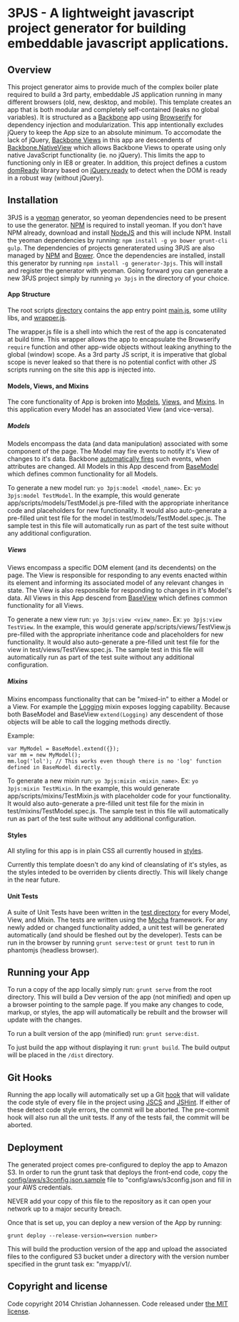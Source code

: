 3PJS - A lightweight javascript project generator for building embeddable javascript applications.
===================

## Overview
This project generator aims to provide much of the complex boiler plate required to build a 3rd party, embeddable JS application running in many different browsers (old, new, desktop, and mobile). This template creates an app that is both modular and completely self-contained (leaks no global variables). It is structured as a [Backbone](http://documentcloud.github.io/backbone/) app using [Browserify](http://browserify.org/) for dependency injection and modularization. This app intentionally excludes jQuery to keep the App size to an absolute minimum. To accomodate the lack of jQuery, [Backbone Views](http://documentcloud.github.io/backbone/#View) in this app are descendents of [Backbone.NativeView](https://github.com/akre54/Backbone.NativeView) which allows Backbone Views to operate using only native JavaScript functionality (ie. no jQuery). This limits the app to functioning only in IE8 or greater. In addition, this project defines a custom [domReady](app/scripts/domReady.js) library based on [jQuery.ready](http://api.jquery.com/ready/) to detect when the DOM is ready in a robust way (without jQuery).

## Installation
3PJS is a [yeoman](http://yeoman.io/) generator, so yeoman dependencies need to be present to use the generator. [NPM](https://www.npmjs.com/) is required to install yeoman. If you don't have NPM already, download and install [NodeJS](http://nodejs.org/) and this will include NPM. Install the yeoman dependencies by running: `npm install -g yo bower grunt-cli gulp`. The dependencies of projects generaterated using 3PJS are also managed by [NPM](https://www.npmjs.org/) and [Bower](http://bower.io/). Once the dependencies are installed, install this generator by running `npm install -g generator-3pjs`. This will install and register the generator with yeoman. Going forward you can generate a new 3PJS project simply by running `yo 3pjs` in the directory of your choice.

#### App Structure

The root scripts [directory](app/scripts) contains the app entry point [main.js](app/scripts/main.js), some utility libs, and [wrapper.js](app/scripts/wrapper.js).

The wrapper.js file is a shell into which the rest of the app is concatenated at build time. This wrapper allows the app to encapsulate the Browserify `require` function and other app-wide objects without leaking anything to the global (window) scope. As a 3rd party JS script, it is imperative that global scope is never leaked so that there is no potential confict with other JS scripts running on the site this app is injected into.

#### Models, Views, and Mixins

The core functionality of App is broken into [Models](app/scripts/models), [Views](app/scripts/views), and [Mixins](app/scripts/mixins). In this application every Model has an associated View (and vice-versa).

##### Models

Models encompass the data (and data manipulation) associated with some component of the page. The Model may fire events to notify it's View of changes to it's data. Backbone [automatically fires](http://documentcloud.github.io/backbone/#Events-catalog) such events, when attributes are changed. All Models in this App descend from [BaseModel](app/scripts/models/BaseModel.js) which defines common functionality for all Models.

To generate a new model run: `yo 3pjs:model <model_name>`. Ex: `yo 3pjs:model TestModel`. In the example, this would generate app/scripts/models/TestModel.js pre-filled with the appropriate inheritance code and placeholders for new functionality. It would also auto-generate a pre-filled unit test file for the model in test/models/TestModel.spec.js. The sample test in this file will automatically run as part of the test suite without any additional configuration.

##### Views

Views encompass a specific DOM element (and its decendents) on the page. The View is responsible for responding to any events enacted within its element and informing its associated model of any relevant changes in state. The View is also responsible for responding to changes in it's Model's data. All Views in this App descend from [BaseView](app/scripts/views/BaseView.js) which defines common functionality for all Views.

To generate a new view run: `yo 3pjs:view <view_name>`. Ex: `yo 3pjs:view TestView`. In the example, this would generate app/scripts/views/TestView.js pre-filled with the appropriate inheritance code and placeholders for new functionality. It would also auto-generate a pre-filled unit test file for the view in test/views/TestView.spec.js. The sample test in this file will automatically run as part of the test suite without any additional configuration.

##### Mixins

Mixins encompass functionality that can be "mixed-in" to either a Model or a View. For example the [Logging](generator-3pjs/resources/app/scripts/mixins/Logging.js) mixin exposes logging capability. Because both BaseModel and BaseView `extend(Logging)` any descendent of those objects will be able to call the logging methods directly.

Example:
```
var MyModel = BaseModel.extend({});
var mm = new MyModel();
mm.log('lol'); // This works even though there is no 'log' function defined in BaseModel directly.
```

To generate a new mixin run: `yo 3pjs:mixin <mixin_name>`. Ex: `yo 3pjs:mixin TestMixin`. In the example, this would generate app/scripts/mixins/TestMixin.js with placeholder code for your functionality. It would also auto-generate a pre-filled unit test file for the mixin in test/mixins/TestModel.spec.js. The sample test in this file will automatically run as part of the test suite without any additional configuration.

#### Styles
All styling for this app is in plain CSS all currently housed in [styles](app/styles).

Currently this template doesn't do any kind of cleanslating of it's styles, as the styles inteded to be overriden by clients directly. This will likely change in the near future.

#### Unit Tests

A suite of Unit Tests have been written in the [test directory](test) for every Model, View, and Mixin. The tests are written using the [Mocha](http://visionmedia.github.io/mocha/) framework. For any newly added or changed functionality added, a unit test will be generated automatically (and should be fleshed out by the developer). Tests can be run in the browser by running `grunt serve:test` or `grunt test` to run in phantomjs (headless browser).

## Running your App
To run a copy of the app locally simply run: `grunt serve` from the root directory. This will build a Dev version of the app (not minified) and open up a browser pointing to the sample page. If you make any changes to code, markup, or styles, the app will automatically be rebuilt and the browser will update with the changes.

To run a built version of the app (minified) run: `grunt serve:dist`.

To just build the app without displaying it run: `grunt build`. The build output will be placed in the `/dist` directory.

## Git Hooks
Running the app locally will automatically set up a Git [hook](http://git-scm.com/book/en/Customizing-Git-Git-Hooks) that will validate the code style of every file in the project using [JSCS](https://github.com/jscs-dev/node-jscs) and [JSHint](http://www.jshint.com/docs/). If either of these detect code style errors, the commit will be aborted. The pre-commit hook will also run all the unit tests. If any of the tests fail, the commit will be aborted.

## Deployment
The generated project comes pre-configured to deploy the app to Amazon S3. In order to run the grunt task that deploys the front-end code, copy the [config/aws/s3config.json.sample](config/aws/s3config.json.sample) file to "config/aws/s3config.json and fill in your AWS credentials.

NEVER add your copy of this file to the repository as it can open your network up to a major security breach.

Once that is set up, you can deploy a new version of the App by running:
```
grunt deploy --release-version=<version number>
```

This will build the production version of the app and upload the associated files to the configured S3 bucket under a directory with the version number specified in the grunt task ex: "myapp/v1/.

## Copyright and license

Code copyright 2014 Christian Johannessen. Code released under [the MIT license](https://github.com/ceejtron/3PJS/blob/master/LICENSE).
